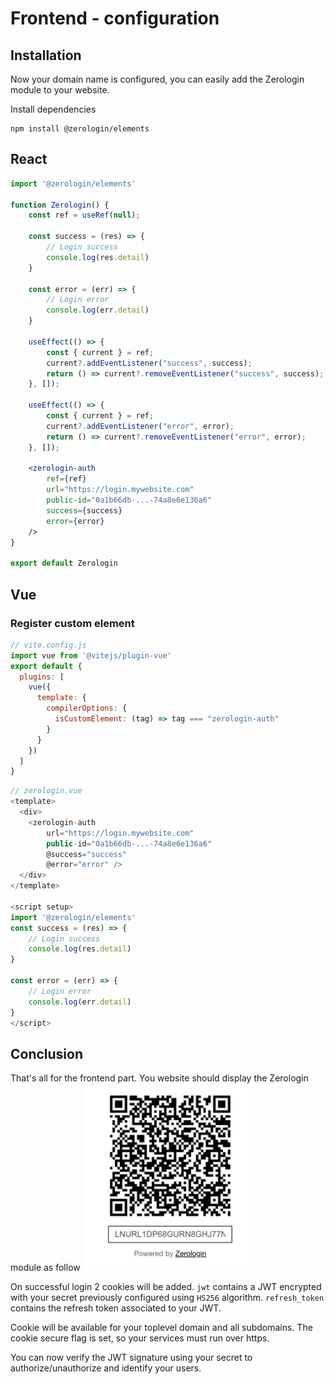 # Frontend - configuration

## Installation

Now your domain name is configured, you can easily add the Zerologin module to your website.

Install dependencies

```
npm install @zerologin/elements
```

## React

```jsx
import '@zerologin/elements'

function Zerologin() {
    const ref = useRef(null);

    const success = (res) => {
        // Login success
        console.log(res.detail)
    }

    const error = (err) => {
        // Login error
        console.log(err.detail)
    }

    useEffect(() => {
        const { current } = ref;
        current?.addEventListener("success", success);
        return () => current?.removeEventListener("success", success);
    }, []);

    useEffect(() => {
        const { current } = ref;
        current?.addEventListener("error", error);
        return () => current?.removeEventListener("error", error);
    }, []);

    <zerologin-auth
        ref={ref}
        url="https://login.mywebsite.com"
        public-id="0a1b66db-...-74a8e6e136a6"
        success={success}
        error={error}
    />
}

export default Zerologin
```

## Vue

### Register custom element

```js
// vite.config.js
import vue from '@vitejs/plugin-vue'
export default {
  plugins: [
    vue({
      template: {
        compilerOptions: {
          isCustomElement: (tag) => tag === "zerologin-auth"
        }
      }
    })
  ]
}
```

```js
// zerologin.vue
<template>
  <div>
    <zerologin-auth 
        url="https://login.mywebsite.com" 
        public-id="0a1b66db-...-74a8e6e136a6"
        @success="success"
        @error="error" />
  </div>
</template>

<script setup>
import '@zerologin/elements'
const success = (res) => {
    // Login success
    console.log(res.detail)
}

const error = (err) => {
    // Login error
    console.log(err.detail)
}
</script>
```

## Conclusion

That's all for the frontend part. You website should display the Zerologin module as follow
<img src="./img/how-to-use-zerologin/zerologin-module.png" height="300">

On successful login 2 cookies will be added. 
`jwt` contains a JWT encrypted with your secret previously configured using `HS256` algorithm.
`refresh_token` contains the refresh token associated to your JWT.

Cookie will be available for your toplevel domain and all subdomains. The cookie secure flag is set, so your services must run over https.

You can now verify the JWT signature using your secret to authorize/unauthorize and identify your users.